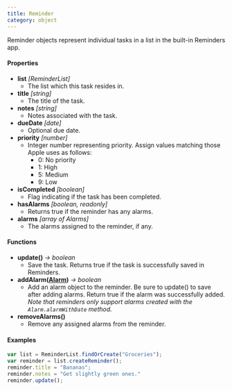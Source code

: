```yaml
---
title: Reminder
category: object
---
```


Reminder objects represent individual tasks in a list in the built-in Reminders app.

#### Properties

- **list** *[ReminderList]*
  - The list which this task resides in.
- **title** *[string]*
  - The title of the task.
- **notes** *[string]*
  - Notes associated with the task.
- **dueDate** *[date]*
  - Optional due date.
- **priority** *[number]*
  - Integer number representing priority. Assign values matching those Apple uses as follows:
    - 0: No priority
    - 1: High
    - 5: Medium
    - 9: Low
- **isCompleted** *[boolean]*
  - Flag indicating if the task has been completed.
- **hasAlarms** *[boolean, readonly]*
  - Returns true if the reminder has any alarms.
- **alarms** *[array of Alarms]*
  - The alarms assigned to the reminder, if any.

#### Functions

- **update()** *-> boolean*
  - Save the task. Returns true if the task is successfully saved in Reminders.
- **addAlarm([Alarm](/objects/alarm))** *-> boolean*
  - Add an alarm object to the reminder. Be sure to update() to save after adding alarms. Return true if the alarm was successfully added. *Note that reminders only support alarms created with the `Alarm.alarmWithDate` method.*
- **removeAlarms()**
  - Remove any assigned alarms from the reminder.

#### Examples

```javascript
var list = ReminderList.findOrCreate("Groceries");
var reminder = list.createReminder();
reminder.title = "Bananas";
reminder.notes = "Get slightly green ones."
reminder.update();
```
